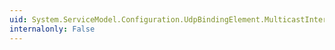 ```yaml
---
uid: System.ServiceModel.Configuration.UdpBindingElement.MulticastInterfaceId
internalonly: False
---
```

